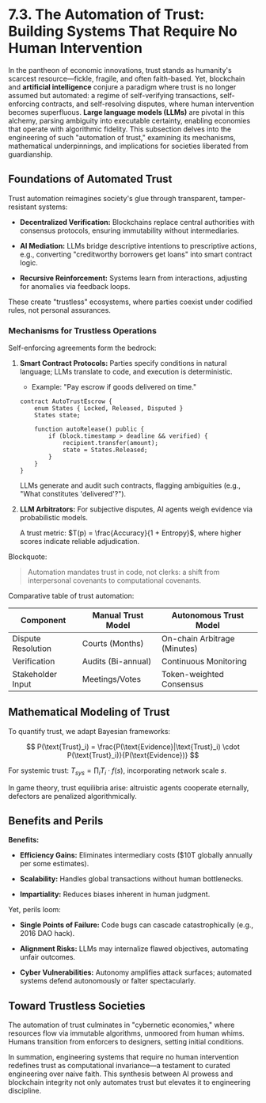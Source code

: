 # 7.3. The Automation of Trust: Building Systems That Require No Human Intervention

In the pantheon of economic innovations, trust stands as humanity's scarcest resource—fickle, fragile, and often faith-based. Yet, blockchain and **artificial intelligence** conjure a paradigm where trust is no longer assumed but automated: a regime of self-verifying transactions, self-enforcing contracts, and self-resolving disputes, where human intervention becomes superfluous. **Large language models (LLMs)** are pivotal in this alchemy, parsing ambiguity into executable certainty, enabling economies that operate with algorithmic fidelity. This subsection delves into the engineering of such "automation of trust," examining its mechanisms, mathematical underpinnings, and implications for societies liberated from guardianship.

## Foundations of Automated Trust

Trust automation reimagines society's glue through transparent, tamper-resistant systems:

* **Decentralized Verification:** Blockchains replace central authorities with consensus protocols, ensuring immutability without intermediaries.

* **AI Mediation:** LLMs bridge descriptive intentions to prescriptive actions, e.g., converting "creditworthy borrowers get loans" into smart contract logic.

* **Recursive Reinforcement:** Systems learn from interactions, adjusting for anomalies via feedback loops.

These create "trustless" ecosystems, where parties coexist under codified rules, not personal assurances.

### Mechanisms for Trustless Operations

Self-enforcing agreements form the bedrock:

1. **Smart Contract Protocols:** Parties specify conditions in natural language; LLMs translate to code, and execution is deterministic.

   * Example: "Pay escrow if goods delivered on time."

   ```solidity
   contract AutoTrustEscrow {
       enum States { Locked, Released, Disputed }
       States state;
       
       function autoRelease() public {
           if (block.timestamp > deadline && verified) {
               recipient.transfer(amount);
               state = States.Released;
           }
       }
   }
   ```

   LLMs generate and audit such contracts, flagging ambiguities (e.g., "What constitutes 'delivered'?").

2. **LLM Arbitrators:** For subjective disputes, AI agents weigh evidence via probabilistic models.

   A trust metric: $T(p) = \frac{Accuracy}{1 + Entropy}$, where higher scores indicate reliable adjudication.

Blockquote:

> Automation mandates trust in code, not clerks: a shift from interpersonal covenants to computational covenants.

Comparative table of trust automation:

| Component          | Manual Trust Model | Autonomous Trust Model |
|--------------------|---------------------|------------------------|
| Dispute Resolution | Courts (Months)    | On-chain Arbitrage (Minutes) |
| Verification       | Audits (Bi-annual) | Continuous Monitoring |
| Stakeholder Input | Meetings/Votes     | Token-weighted Consensus |

## Mathematical Modeling of Trust

To quantify trust, we adapt Bayesian frameworks:

$$ P(\text{Trust}_i) = \frac{P(\text{Evidence}|\text{Trust}_i) \cdot P(\text{Trust}_i)}{P(\text{Evidence})} $$

For systemic trust: $T_{sys} = \prod_{i} T_i \cdot f(s)$, incorporating network scale $s$.

In game theory, trust equilibria arise: altruistic agents cooperate eternally, defectors are penalized algorithmically.

## Benefits and Perils

**Benefits:**

* **Efficiency Gains:** Eliminates intermediary costs ($10T globally annually per some estimates).

* **Scalability:** Handles global transactions without human bottlenecks.

* **Impartiality:** Reduces biases inherent in human judgment.

Yet, perils loom:

- **Single Points of Failure:** Code bugs can cascade catastrophically (e.g., 2016 DAO hack).

- **Alignment Risks:** LLMs may internalize flawed objectives, automating unfair outcomes.

- **Cyber Vulnerabilities:** Autonomy amplifies attack surfaces; automated systems defend autonomously or falter spectacularly.

## Toward Trustless Societies

The automation of trust culminates in "cybernetic economies," where resources flow via immutable algorithms, unmoored from human whims. Humans transition from enforcers to designers, setting initial conditions.

In summation, engineering systems that require no human intervention redefines trust as computational invariance—a testament to curated engineering over naive faith. This synthesis between AI prowess and blockchain integrity not only automates trust but elevates it to engineering discipline.
